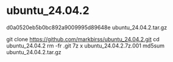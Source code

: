 # ubuntu_24.04.2

d0a0520eb5b0bc892a9009995d89648e  ubuntu_24.04.2.tar.gz

git clone https://github.com/markbirss/ubuntu_24.04.2.git
cd ubuntu_24.04.2
rm -fr .git
7z x ubuntu_24.04.2.7z.001
md5sum ubuntu_24.04.2.tar.gz
